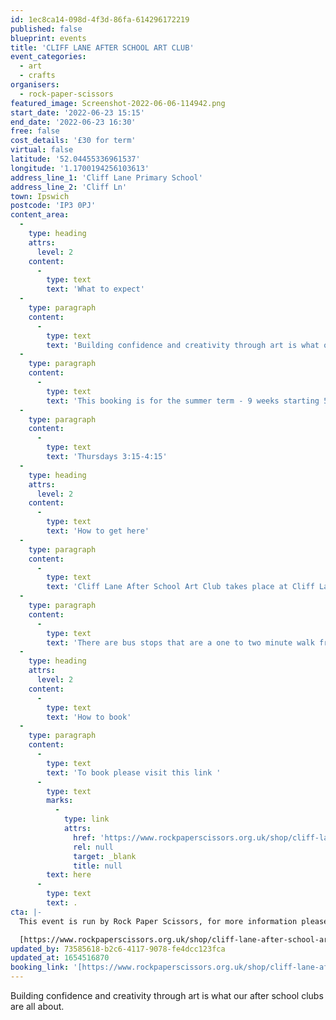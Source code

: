 ```yaml
---
id: 1ec8ca14-098d-4f3d-86fa-614296172219
published: false
blueprint: events
title: 'CLIFF LANE AFTER SCHOOL ART CLUB'
event_categories:
  - art
  - crafts
organisers:
  - rock-paper-scissors
featured_image: Screenshot-2022-06-06-114942.png
start_date: '2022-06-23 15:15'
end_date: '2022-06-23 16:30'
free: false
cost_details: '£30 for term'
virtual: false
latitude: '52.04455336961537'
longitude: '1.1700194256103613'
address_line_1: 'Cliff Lane Primary School'
address_line_2: 'Cliff Ln'
town: Ipswich
postcode: 'IP3 0PJ'
content_area:
  -
    type: heading
    attrs:
      level: 2
    content:
      -
        type: text
        text: 'What to expect'
  -
    type: paragraph
    content:
      -
        type: text
        text: 'Building confidence and creativity through art is what our after school clubs are all about. Exploring different media, and lots of freedom to experiment!'
  -
    type: paragraph
    content:
      -
        type: text
        text: 'This booking is for the summer term - 9 weeks starting 5th May and ending 7th July with a one week break for half term.'
  -
    type: paragraph
    content:
      -
        type: text
        text: 'Thursdays 3:15-4:15'
  -
    type: heading
    attrs:
      level: 2
    content:
      -
        type: text
        text: 'How to get here'
  -
    type: paragraph
    content:
      -
        type: text
        text: 'Cliff Lane After School Art Club takes place at Cliff Lane Primary School, IP3 0PJ.'
  -
    type: paragraph
    content:
      -
        type: text
        text: 'There are bus stops that are a one to two minute walk from the venue.'
  -
    type: heading
    attrs:
      level: 2
    content:
      -
        type: text
        text: 'How to book'
  -
    type: paragraph
    content:
      -
        type: text
        text: 'To book please visit this link '
      -
        type: text
        marks:
          -
            type: link
            attrs:
              href: 'https://www.rockpaperscissors.org.uk/shop/cliff-lane-after-school-art-club'
              rel: null
              target: _blank
              title: null
        text: here
      -
        type: text
        text: .
cta: |-
  This event is run by Rock Paper Scissors, for more information please get in touch via:

  [https://www.rockpaperscissors.org.uk/shop/cliff-lane-after-school-art-club]([https://www.rockpaperscissors.org.uk/shop/cliff-lane-after-school-art-club])
updated_by: 73585618-b2c6-4117-9078-fe4dcc123fca
updated_at: 1654516870
booking_link: '[https://www.rockpaperscissors.org.uk/shop/cliff-lane-after-school-art-club]('
---
```

Building confidence and creativity through art is what our after school clubs are all about.